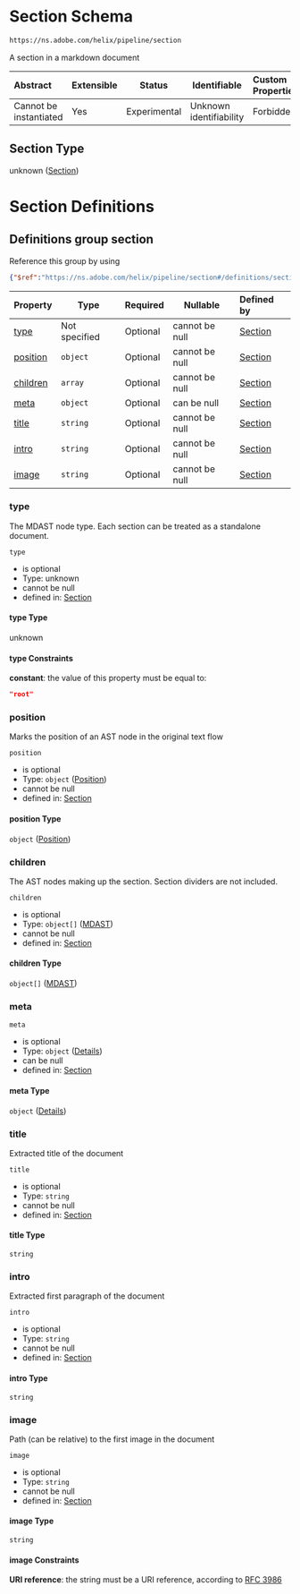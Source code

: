 # Section Schema

```txt
https://ns.adobe.com/helix/pipeline/section
```

A section in a markdown document


| Abstract               | Extensible | Status       | Identifiable            | Custom Properties | Additional Properties | Access Restrictions | Defined In                                                        |
| :--------------------- | ---------- | ------------ | ----------------------- | :---------------- | --------------------- | ------------------- | ----------------------------------------------------------------- |
| Cannot be instantiated | Yes        | Experimental | Unknown identifiability | Forbidden         | Allowed               | none                | [section.schema.json](section.schema.json "open original schema") |

## Section Type

unknown ([Section](section.md))

# Section Definitions

## Definitions group section

Reference this group by using

```json
{"$ref":"https://ns.adobe.com/helix/pipeline/section#/definitions/section"}
```

| Property              | Type          | Required | Nullable       | Defined by                                                                                                                                                 |
| :-------------------- | ------------- | -------- | -------------- | :--------------------------------------------------------------------------------------------------------------------------------------------------------- |
| [type](#type)         | Not specified | Optional | cannot be null | [Section](section-definitions-section-properties-type.md "https&#x3A;//ns.adobe.com/helix/pipeline/section#/definitions/section/properties/type")          |
| [position](#position) | `object`      | Optional | cannot be null | [Section](section-definitions-section-properties-position.md "https&#x3A;//ns.adobe.com/helix/pipeline/position#/definitions/section/properties/position") |
| [children](#children) | `array`       | Optional | cannot be null | [Section](section-definitions-section-properties-children.md "https&#x3A;//ns.adobe.com/helix/pipeline/section#/definitions/section/properties/children")  |
| [meta](#meta)         | `object`      | Optional | can be null    | [Section](meta-definitions-meta.md "https&#x3A;//ns.adobe.com/helix/pipeline/section#/definitions/section/properties/meta")                                |
| [title](#title)       | `string`      | Optional | cannot be null | [Section](meta-definitions-meta-properties-title.md "https&#x3A;//ns.adobe.com/helix/pipeline/section#/definitions/section/properties/title")              |
| [intro](#intro)       | `string`      | Optional | cannot be null | [Section](meta-definitions-meta-properties-intro.md "https&#x3A;//ns.adobe.com/helix/pipeline/section#/definitions/section/properties/intro")              |
| [image](#image)       | `string`      | Optional | cannot be null | [Section](meta-definitions-meta-properties-image.md "https&#x3A;//ns.adobe.com/helix/pipeline/section#/definitions/section/properties/image")              |

### type

The MDAST node type. Each section can be treated as a standalone document.


`type`

-   is optional
-   Type: unknown
-   cannot be null
-   defined in: [Section](section-definitions-section-properties-type.md "https&#x3A;//ns.adobe.com/helix/pipeline/section#/definitions/section/properties/type")

#### type Type

unknown

#### type Constraints

**constant**: the value of this property must be equal to:

```json
"root"
```

### position

Marks the position of an AST node in the original text flow


`position`

-   is optional
-   Type: `object` ([Position](section-definitions-section-properties-position.md))
-   cannot be null
-   defined in: [Section](section-definitions-section-properties-position.md "https&#x3A;//ns.adobe.com/helix/pipeline/position#/definitions/section/properties/position")

#### position Type

`object` ([Position](section-definitions-section-properties-position.md))

### children

The AST nodes making up the section. Section dividers are not included.


`children`

-   is optional
-   Type: `object[]` ([MDAST](content-properties-mdast.md))
-   cannot be null
-   defined in: [Section](section-definitions-section-properties-children.md "https&#x3A;//ns.adobe.com/helix/pipeline/section#/definitions/section/properties/children")

#### children Type

`object[]` ([MDAST](content-properties-mdast.md))

### meta




`meta`

-   is optional
-   Type: `object` ([Details](meta-definitions-meta.md))
-   can be null
-   defined in: [Section](meta-definitions-meta.md "https&#x3A;//ns.adobe.com/helix/pipeline/section#/definitions/section/properties/meta")

#### meta Type

`object` ([Details](meta-definitions-meta.md))

### title

Extracted title of the document


`title`

-   is optional
-   Type: `string`
-   cannot be null
-   defined in: [Section](meta-definitions-meta-properties-title.md "https&#x3A;//ns.adobe.com/helix/pipeline/section#/definitions/section/properties/title")

#### title Type

`string`

### intro

Extracted first paragraph of the document


`intro`

-   is optional
-   Type: `string`
-   cannot be null
-   defined in: [Section](meta-definitions-meta-properties-intro.md "https&#x3A;//ns.adobe.com/helix/pipeline/section#/definitions/section/properties/intro")

#### intro Type

`string`

### image

Path (can be relative) to the first image in the document


`image`

-   is optional
-   Type: `string`
-   cannot be null
-   defined in: [Section](meta-definitions-meta-properties-image.md "https&#x3A;//ns.adobe.com/helix/pipeline/section#/definitions/section/properties/image")

#### image Type

`string`

#### image Constraints

**URI reference**: the string must be a URI reference, according to [RFC 3986](https://tools.ietf.org/html/rfc3986 "check the specification")
